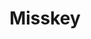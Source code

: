---
codehost: https://github.com/https://github.com/misskey-dev/misskey
logohandle: misskeyio
sort: misskey
title: Misskey
website: https://misskey.io/
---